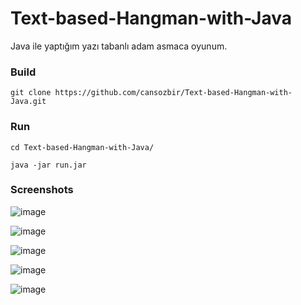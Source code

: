 # Text-based-Hangman-with-Java
Java ile yaptığım yazı tabanlı adam asmaca oyunum.

### Build
```git clone https://github.com/cansozbir/Text-based-Hangman-with-Java.git```

### Run
```cd Text-based-Hangman-with-Java/```

```java -jar run.jar```

### Screenshots
![image](https://user-images.githubusercontent.com/32648255/54472206-e78e9c80-47d5-11e9-966d-c71d5c8b7842.png)

![image](https://user-images.githubusercontent.com/32648255/54472220-1278f080-47d6-11e9-828e-ffb01eb5c476.png)

![image](https://user-images.githubusercontent.com/32648255/54472224-1e64b280-47d6-11e9-81d1-3e8d90e02dbf.png)

![image](https://user-images.githubusercontent.com/32648255/54472231-2fadbf00-47d6-11e9-8d9c-2d227c694b4e.png)

![image](https://user-images.githubusercontent.com/32648255/54472235-39372700-47d6-11e9-9bf7-82b560ab5ddd.png)
